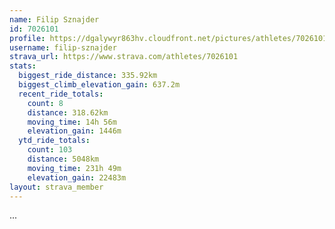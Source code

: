 ```yaml
---
name: Filip Sznajder
id: 7026101
profile: https://dgalywyr863hv.cloudfront.net/pictures/athletes/7026101/2123836/18/large.jpg
username: filip-sznajder
strava_url: https://www.strava.com/athletes/7026101
stats:
  biggest_ride_distance: 335.92km
  biggest_climb_elevation_gain: 637.2m
  recent_ride_totals:
    count: 8
    distance: 318.62km
    moving_time: 14h 56m
    elevation_gain: 1446m
  ytd_ride_totals:
    count: 103
    distance: 5048km
    moving_time: 231h 49m
    elevation_gain: 22483m
layout: strava_member
--- 
```

...
